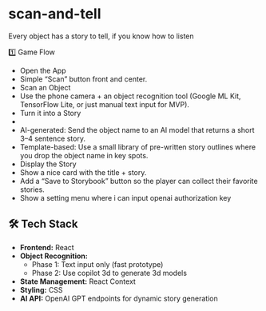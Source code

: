 # scan-and-tell
Every object has a story to tell, if you know how to listen

1️⃣ Game Flow
* Open the App
* Simple “Scan” button front and center.
* Scan an Object
* Use the phone camera + an object recognition tool (Google ML Kit, TensorFlow Lite, or just manual text input for MVP).
* Turn it into a Story
*
* AI-generated: Send the object name to an AI model that returns a short 3–4 sentence story.
* Template-based: Use a small library of pre-written story outlines where you drop the object name in key spots.
* Display the Story
* Show a nice card with the title + story.
* Add a “Save to Storybook” button so the player can collect their favorite stories.
* Show a setting menu where i can input openai authorization key

## 🛠 Tech Stack
- **Frontend:** React 
- **Object Recognition:** 
  - Phase 1: Text input only (fast prototype)
  - Phase 2: Use copilot 3d to generate 3d models
- **State Management:** React Context
- **Styling:** CSS 
- **AI API:** OpenAI GPT endpoints for dynamic story generation


